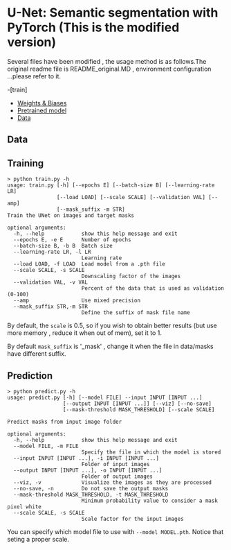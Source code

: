 # U-Net: Semantic segmentation with PyTorch (This is the modified version)

Several files have been modified , the usage method is as follows.The original readme file is README_original.MD , environment configuration ...please refer to it.



-[train]
- [Weights & Biases](#weights--biases)
- [Pretrained model](#pretrained-model)
- [Data](#data)


## Data

## Training
```console
> python train.py -h
usage: train.py [-h] [--epochs E] [--batch-size B] [--learning-rate LR]
                [--load LOAD] [--scale SCALE] [--validation VAL] [--amp]
                [--mask_suffix -m STR]
Train the UNet on images and target masks

optional arguments:
  -h, --help            show this help message and exit
  --epochs E, -e E      Number of epochs
  --batch-size B, -b B  Batch size
  --learning-rate LR, -l LR
                        Learning rate
  --load LOAD, -f LOAD  Load model from a .pth file
  --scale SCALE, -s SCALE
                        Downscaling factor of the images
  --validation VAL, -v VAL
                        Percent of the data that is used as validation (0-100)
  --amp                 Use mixed precision
  --mask_suffix STR,-m STR
                        Define the suffix of mask file name
```

By default, the `scale` is 0.5, so if you wish to obtain better results (but use more memory , reduce it when out of mem), set it to 1.

By default `mask_suffix` is '_mask' , change it when the file in data/masks have different suffix.


## Prediction
```console
> python predict.py -h
usage: predict.py [-h] [--model FILE] --input INPUT [INPUT ...] 
                  [--output INPUT [INPUT ...]] [--viz] [--no-save]
                  [--mask-threshold MASK_THRESHOLD] [--scale SCALE]

Predict masks from input image folder

optional arguments:
  -h, --help            show this help message and exit
  --model FILE, -m FILE
                        Specify the file in which the model is stored
  --input INPUT [INPUT ...], -i INPUT [INPUT ...]
                        Folder of input images
  --output INPUT [INPUT ...], -o INPUT [INPUT ...]
                        Folder of output images
  --viz, -v             Visualize the images as they are processed
  --no-save, -n         Do not save the output masks
  --mask-threshold MASK_THRESHOLD, -t MASK_THRESHOLD
                        Minimum probability value to consider a mask pixel white
  --scale SCALE, -s SCALE
                        Scale factor for the input images
```
You can specify which model file to use with `--model MODEL.pth`.
Notice that seting a proper scale. 

